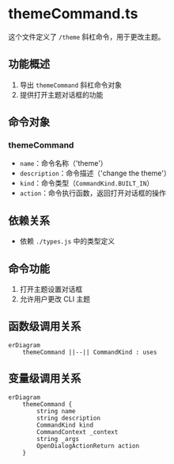 # themeCommand.ts

这个文件定义了 `/theme` 斜杠命令，用于更改主题。

## 功能概述

1. 导出 `themeCommand` 斜杠命令对象
2. 提供打开主题对话框的功能

## 命令对象

### themeCommand
- `name`：命令名称（'theme'）
- `description`：命令描述（'change the theme'）
- `kind`：命令类型（`CommandKind.BUILT_IN`）
- `action`：命令执行函数，返回打开对话框的操作

## 依赖关系

- 依赖 `./types.js` 中的类型定义

## 命令功能

1. 打开主题设置对话框
2. 允许用户更改 CLI 主题

## 函数级调用关系

```mermaid
erDiagram
    themeCommand ||--|| CommandKind : uses
```

## 变量级调用关系

```mermaid
erDiagram
    themeCommand {
        string name
        string description
        CommandKind kind
        CommandContext _context
        string _args
        OpenDialogActionReturn action
    }
```